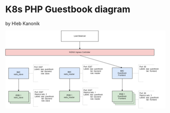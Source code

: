 K8s PHP Guestbook diagram
=
by Hleb Kanonik


![k8s diagramm](https://github.com/Cyberglamdring/4employers/blob/master/Kubernetes/etc/k8s_Guestbook_diagram.png?raw=true)
